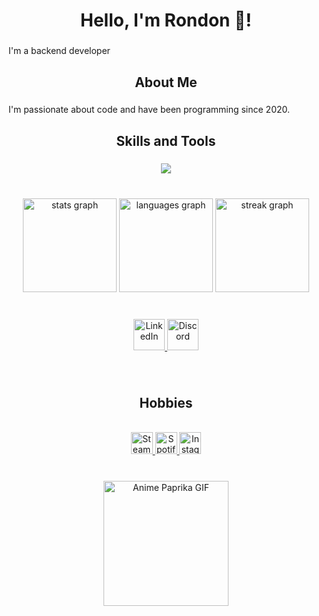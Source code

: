 <h1 align="center">Hello, I'm Rondon 👋!</h1>

###

<p align="left">I'm a backend developer</p>

<h2 align="center">About Me</h2>

###

<p align="left">I'm passionate about code and have been programming since 2020.</p>

###

<h2 align="center">Skills and Tools</h2>

###

<p align="center">
  <a href="https://skillicons.dev">
    <img src="https://skillicons.dev/icons?i=vscode,cs,dotnet,docker,nodejs,react,typescript,azure,git,github" />
  </a>
</p>

###

<br clear="both">

<div align="center">
  <!-- GitHub Stats -->
  <img src="https://github-readme-stats.vercel.app/api?username=guilhermerondon&hide_title=false&hide_rank=false&show_icons=true&include_all_commits=true&count_private=true&disable_animations=false&theme=radical&bg_color=000000&border_color=42ff00&text_color=3add00&title_color=ffffff&icon_color=42ff00&locale=en&hide_border=false&order=1" height="150" alt="stats graph"  />
  <img src="https://github-readme-stats.vercel.app/api/top-langs?username=guilhermerondon&locale=en&hide_title=false&layout=compact&card_width=320&langs_count=3&theme=radical&bg_color=000000&border_color=42ff00&text_color=3add00&title_color=ffffff&icon_color=42ff00&hide_border=false&order=2" height="150" alt="languages graph"  />
  
  <!-- GitHub Streak -->
  <img src="https://streak-stats.demolab.com?user=guilhermerondon&locale=en&mode=daily&theme=highcontrast&currStreakLabel=42ff00&fire=ff8000&border=42ff00&background=000000&hide_border=false&border_radius=5&order=3" height="150" alt="streak graph"  />
</div>

###

<br clear="both">

<div align="center">
  <a href="https://www.linkedin.com/in/guilherme-rondon-5476a5195/" target="_blank">
    <img src="https://img.icons8.com/ios/50/0077B5/linkedin.png" width="50" height="50" alt="LinkedIn" />
  </a>
  <a href="https://discord.gg/3SN24cyjkm" target="_blank">
    <img src="https://img.icons8.com/ios/50/7289DA/discord.png" width="50" height="50" alt="Discord" />
  </a>
</div>

###

<br clear="both">

<h2 align="center">Hobbies</h2>

<br clear="both">

<div align="center">
  <a href="https://steamcommunity.com/profiles/76561199023274455/" target="_blank">
    <img src="https://img.icons8.com/ios/50/FFFFFF/steam.png" width="35" height="35" alt="Steam" />
  </a>
  <a href="https://open.spotify.com/user/frly06l5qc9y8oppjienkhkz1?si=bc06708bf0e943bd" target="_blank">
    <img src="https://img.icons8.com/ios/50/1DB954/spotify.png" width="35" height="35" alt="Spotify" />
  </a>
  <a href="https://www.instagram.com/rondxn/" target="_blank">
    <img src="https://img.icons8.com/ios/50/E4405F/instagram-new.png" width="35" height="35" alt="Instagram" />
  </a>
</div>

###

<br clear="both">

<div align="center">
  <img src="https://media1.tenor.com/m/w_CSC6rUpboAAAAC/anime-paprika.gif" alt="Anime Paprika GIF" height="200"/>
</div>
